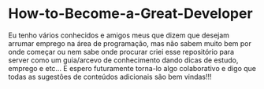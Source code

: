 # How-to-Become-a-Great-Developer
Eu tenho vários conhecidos e amigos meus que dizem que desejam arrumar emprego na área de programação, mas não sabem muito bem por onde começar ou nem sabe onde procurar criei esse repositório para server como um guia/arcevo de conhecimento dando dicas de estudo, emprego e etc... E espero futuramente torna-lo algo colaborativo e digo que todas as sugestões de conteúdos adicionais são bem vindas!!!
